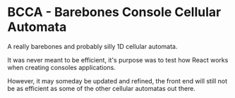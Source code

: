 # BCCA - Barebones Console Cellular Automata

A really barebones and probably silly 1D cellular automata.

It was never meant to be efficient, it's purpose was to test how
React works when creating consoles applications.

However, it may someday be updated and refined, the front end will still
not be as efficient as some of the other cellular automatas out there.